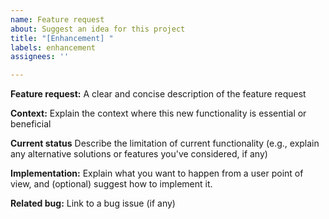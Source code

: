 ```yaml
---
name: Feature request
about: Suggest an idea for this project
title: "[Enhancement] "
labels: enhancement
assignees: ''

---
```


**Feature request:**
A clear and concise description of the feature request

**Context:**
Explain the context where this new functionality is essential or beneficial

**Current status**
Describe the limitation of current functionality (e.g., explain any alternative solutions or features you've considered, if any)

**Implementation:**
Explain what you want to happen from a user point of view, and (optional) suggest how to implement it.

**Related bug:**
Link to a bug issue (if any)
